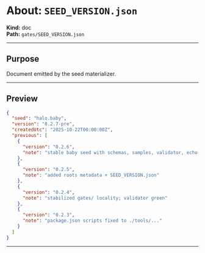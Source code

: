 # About: `SEED_VERSION.json`

**Kind:** doc  
**Path:** `gates/SEED_VERSION.json`

---

## Purpose

Document emitted by the seed materializer.

---

## Preview

````json
{
  "seed": "halo.baby",
  "version": "0.2.7-pre",
  "createdUtc": "2025-10-22T00:00:00Z",
  "previous": [
    {
      "version": "0.2.6",
      "note": "stable baby seed with schemas, samples, validator, echo tool"
    },
    {
      "version": "0.2.5",
      "note": "added roots metadata + SEED_VERSION.json"
    },
    {
      "version": "0.2.4",
      "note": "stabilized gates/ locality; validator green"
    },
    {
      "version": "0.2.3",
      "note": "package.json scripts fixed to ./tools/..."
    }
  ]
}
````

---
